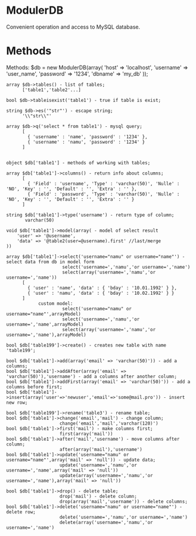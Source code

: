 ModulerDB
=========

Convenient operation and access to MySQL database.

Methods
=========

Methods:
    $db = new ModulerDB(array(
        'host' => 'localhost',
        'username' => 'user_name',
        'password' => '1234',
        'dbname' => 'my_db'
    ));

    array $db->tables() - list of tables;
          ['table1','table2'...]
  
    bool $db->tableisexist('table1') - true if table is exist;

    string $db->es('"str"') - escape string;
          '\\"str\\"'
  
    array $db->q('select * from table1') - mysql query; 
          [
            { 'username' : 'name', 'password' : '1234' },
            { 'username' : 'namu', 'password' : '1234' }
          ]
    

    object $db['table1'] - methods of working with tables;
    
    array $db['table1']->columns() - return info about columns;
          [
            { 'Field' : 'username', 'Type' : 'varchar(50)', 'Nulle' : 'NO', 'Key' : '', 'Default' : '', 'Extra' : '' },
            { 'Field' : 'password', 'Type' : 'varchar(50)', 'Nulle' : 'NO', 'Key' : '', 'Default' : '', 'Extra' : '' }
          ]
    
    string $db['table1']->type('username') - return type of column;
           varchar(50)
    
    void $db['table1']->model(array( - model of select result
        'user' => '@username',
        'data' => '@table2(user=@username).first' //last/merge
    ))
    
    array $db['table1']->select('username="namu" or username="name"') - select data from db in model form 
                         select('username=','namu','or username=','name')
                         select(array('username=','namu','or username=','name'))
          [
            { 'user' : 'name', 'data' : { 'bday' : '10.01.1992' } },
            { 'user' : 'namu', 'data' : { 'bday' : '10.02.1992' } }
          ] 
                custom model:
                         select('username="namu" or username="name"',arrayModel) 
                         select('username=','namu','or username=','name',arrayModel)
                         select(array('username=','namu','or username=','name'),arrayModel)
 
    bool $db['table199']->create() - creates new table with name 'table199';

    bool $db['table1']->add(array('email' => 'varchar(50)')) - add a columns;
    bool $db['table1']->addAfter(array('email' => 'varchar(50)'),'username') - add a columns after another column;
    bool $db['table1']->addFirst(array('email' => 'varchar(50)')) - add a columns before first;
    bool $db['table1']->insert(array('user'=>'newuser','email'=>'some@mail.pro')) - insert new row;
    
    bool $db['table199']->rename('table3') - rename table;
    bool $db['table1']->change('email','mail') - change column;
                        change('email','mail','varchar(120)')
    bool $db['table1']->first('mail') - make columns first;
                        first(array('mail'))
    bool $db['table1']->after('mail','username') - move columns after column;
                        after(array('mail'),'username')
    bool $db['table1']->update('username="namu" or username="name"',array('mail' => 'null')) - update data;
                        update('username=','namu','or username=','name',array('mail' => 'null'))
                        update(array('username=','namu','or username=','name'),array('mail' => 'null'))

    bool $db['table1']->drop() - delete table;
                        drop('mail') - delete column;
                        drop(array('mail','username')) - delete columns;
    bool $db['table1']->delete('username="namu" or username="name"') - delete row;
                        delete('username=','namu','or username=','name')
                        delete(array('username=','namu','or username=','name')
